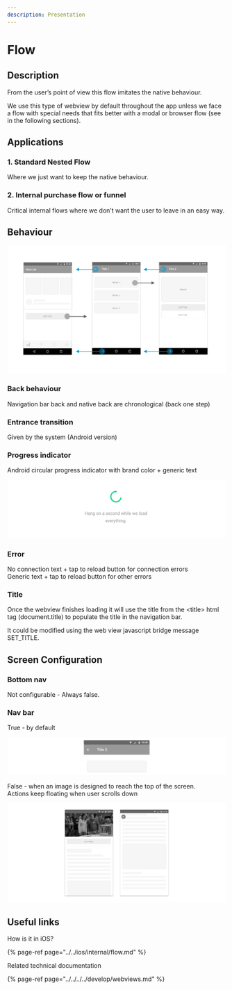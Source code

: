 ```yaml
---
description: Presentation
---
```


# Flow

## Description

From the user’s point of view this flow imitates the native behaviour.

We use this type of webview by default throughout the app unless we face a flow with special needs that fits better with a modal or browser flow \(see in the following sections\).

## **Applications**

### **1. Standard Nested Flow**

Where we just want to keep the native behaviour.

### **2. Internal purchase flow or funnel**

Critical internal flows where we don’t want the user to leave in an easy way.  


## **Behaviour**

![Android Internal Flow Behaviour](../../../../.gitbook/assets/android_internal_flow.png)

### **Back behaviour**

Navigation bar back and native back are chronological \(back one step\)

### **Entrance transition**

Given by the system \(Android version\)

### **Progress indicator**

Android circular progress indicator with brand color + generic text

![](../../../../.gitbook/assets/android_progress-indicator.png)

### Error

No connection text + tap to reload button for connection errors  
Generic text + tap to reload button for other errors

### Title

Once the webview finishes loading it will use the title from the &lt;title&gt; html tag \(document.title\) to populate the title in the navigation bar.

It could be modified using the web view javascript bridge message SET\_TITLE.

## Screen Configuration

### Bottom nav

Not configurable - Always false.

### Nav bar

True - by default

![](../../../../.gitbook/assets/android_internal_flow_navbar_true.png)

False - when an image is designed to reach the top of the screen.   
Actions keep floating when user scrolls down

![](../../../../.gitbook/assets/android_internal_flow_navbar_false.png)

## Useful links

How is it in iOS?

{% page-ref page="../../ios/internal/flow.md" %}

  
Related technical documentation 

{% page-ref page="../../../../develop/webviews.md" %}

